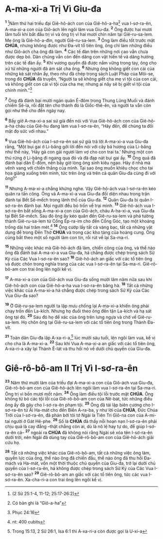# A-ma-xi-a Trị Vì Giu-đa
<sup><b>1</b></sup> [^1@-3d695ea2-bdc2-48f2-ac02-285e8c4ac4d8]Năm thứ hai triều đại Giê-hô-ách con của Giê-hô-a-ha[^1-3d695ea2-bdc2-48f2-ac02-285e8c4ac4d8] vua I-sơ-ra-ên, A-ma-xi-a con của Giô-ách lên ngôi làm vua Giu-đa. <sup><b>2</b></sup> Ông được hai mươi lăm tuổi khi bắt đầu trị vì và ông trị vì hai mươi chín năm tại Giê-ru-sa-lem. Mẹ ông là Giê-hô-a-đin, người Giê-ru-sa-lem. <sup><b>3</b></sup> Ông làm điều tốt trước mặt **CHÚA**, nhưng không được như Đa-vít tổ tiên ông, ông chỉ làm những điều như Giô-ách cha ông đã làm. <sup><b>4</b></sup> Các tế đàn trên những nơi cao vẫn chưa được dẹp bỏ. Dân chúng vẫn còn đến dâng con vật hiến tế và dâng hương trên các tế đàn ấy. <sup><b>5</b></sup> Khi vương quyền đã được nắm vững trong tay, ông cho xử tử những người đã ám sát cha ông. <sup><b>6</b></sup> Nhưng ông không giết con cái của những kẻ sát nhân ấy, theo như đã chép trong sách Luật Pháp của Môi-se, trong đó **CHÚA** đã truyền, “Người ta sẽ không giết cha mẹ vì tội của con cái, và không giết con cái vì tội của cha mẹ; nhưng ai nấy sẽ bị giết vì tội của chính mình.”[^2-3d695ea2-bdc2-48f2-ac02-285e8c4ac4d8]

<sup><b>7</b></sup> Ông đã đánh bại mười ngàn quân Ê-đôm trong Thung Lũng Muối và đánh chiếm Sê-la, rồi đặt tên cho thành đó là Giốc-thê-ên, và người ta vẫn còn gọi như thế cho đến ngày nay.

<sup><b>8</b></sup> Bấy giờ A-ma-xi-a sai sứ giả đến nói với Vua Giê-hô-ách con của Giê-hô-a-ha cháu của Giê-hu đang làm vua I-sơ-ra-ên, “Hãy đến, để chúng ta đối mặt đọ sức với nhau.”

<sup><b>9</b></sup> Vua Giê-hô-ách của I-sơ-ra-ên sai sứ giả trả lời A-ma-xi-a vua Giu-đa rằng, “Một bụi gai ở Li-băng gởi lời đến nói với cây bá hương của Li-băng như thế này, ‘Hãy gả con gái ngươi làm vợ cho con trai ta.’ Nhưng một con thú rừng ở Li-băng đi ngang qua đó và đã đạp nát bụi gai ấy. <sup><b>10</b></sup> Ông quả đã đánh bại dân Ê-đôm, nên bây giờ lòng ông sinh kiêu ngạo. Hãy ở nhà mà vênh vang với chiến thắng của mình. Tại sao ông muốn khiêu chọc cho tai họa giáng xuống trên mình, tức trên ông và trên cả quân Giu-đa cùng đi với ông?”

<sup><b>11</b></sup> Nhưng A-ma-xi-a chẳng khứng nghe. Vậy Giê-hô-ách vua I-sơ-ra-ên kéo quân ra tấn công. Ông và A-ma-xi-a vua Giu-đa đối diện nhau trong trận đánh tại Bết Sê-mếch trong lãnh thổ của Giu-đa. <sup><b>12</b></sup> Quân Giu-đa bị quân I-sơ-ra-ên đánh bại. Mọi người đều bỏ trốn về trại mình. <sup><b>13</b></sup> Giê-hô-ách vua I-sơ-ra-ên bắt sống A-ma-xi-a con của Giô-ách, cháu A-ha-xi-a, vua Giu-đa tại Bết Sê-mếch. Sau đó ông ấy kéo quân đến Giê-ru-sa-lem và phá tường thành Giê-ru-sa-lem từ Cổng Ép-ra-im cho đến Cổng Góc, tạo một khoảng trống dài hai trăm mét.[^3-3d695ea2-bdc2-48f2-ac02-285e8c4ac4d8] <sup><b>14</b></sup> Ông cướp lấy tất cả vàng bạc, tất cả những vật dụng để trong Đền Thờ **CHÚA** và trong các kho tàng của hoàng cung. Ông cũng bắt theo một số người làm con tin, rồi rút về lại Sa-ma-ri.

<sup><b>15</b></sup> Những việc khác mà Giê-hô-ách đã làm, chiến công của ông, và thể nào ông đã đánh bại A-ma-xi-a vua Giu-đa, há chẳng được chép trong sách Sử Ký của Các Vua I-sơ-ra-ên sao? <sup><b>16</b></sup> Giê-hô-ách an giấc với các tổ tiên ông và được chôn trong nghĩa trang của các vua I-sơ-ra-ên tại Sa-ma-ri. Giê-rô-bô-am con trai ông lên ngôi kế vị.

<sup><b>17</b></sup> A-ma-xi-a con của Giô-ách vua Giu-đa sống mười lăm năm nữa sau khi Giê-hô-ách con của Giê-hô-a-ha vua I-sơ-ra-ên băng hà. <sup><b>18</b></sup> Tất cả những việc khác của A-ma-xi-a há chẳng được chép trong sách Sử Ký của Các Vua Giu-đa sao?

<sup><b>19</b></sup> Ở Giê-ru-sa-lem người ta lập mưu chống lại A-ma-xi-a khiến ông phải chạy trốn đến La-kích. Nhưng họ đuổi theo ông đến tận La-kích và hạ sát ông tại đó. <sup><b>20</b></sup> Sau đó họ để xác của ông trên lưng ngựa và chở về Giê-ru-sa-lem. Họ chôn ông tại Giê-ru-sa-lem với các tổ tiên ông trong Thành Đa-vít.

<sup><b>21</b></sup> Toàn dân Giu-đa lập A-xa-ri-a,[^4-3d695ea2-bdc2-48f2-ac02-285e8c4ac4d8] lúc mười sáu tuổi, lên ngôi làm vua, kế vị cho cha là A-ma-xi-a. <sup><b>22</b></sup> Sau khi Vua A-ma-xi-a an giấc với các tổ tiên ông, A-xa-ri-a xây lại Thành Ê-lát và thu hồi nó về dưới chủ quyền của Giu-đa.

# Giê-rô-bô-am II Trị Vì I-sơ-ra-ên
<sup><b>23</b></sup> Năm thứ mười lăm của triều đại A-ma-xi-a con của Giô-ách vua Giu-đa, Giê-rô-bô-am con của Giê-hô-ách lên ngôi làm vua I-sơ-ra-ên tại Sa-ma-ri. Ông trị vì bốn mươi mốt năm. <sup><b>24</b></sup> Ông làm điều tội lỗi trước mặt **CHÚA**. Ông không từ bỏ các tội lỗi của Giê-rô-bô-am con của Nê-bát, tức những điều ông ấy đã gây cho I-sơ-ra-ên phạm tội. <sup><b>25</b></sup> Ông đã tái lập biên cương cho I-sơ-ra-ên từ Ải Ha-mát cho đến Biển A-ra-ba, y như lời của **CHÚA**, Đức Chúa Trời của I-sơ-ra-ên, đã phán bởi tôi tớ Ngài là Tiên Tri Giô-na con của A-mi-tai người ở Gát Hê-phe. <sup><b>26</b></sup> Số là **CHÚA** đã thấy nỗi hoạn nạn I-sơ-ra-ên phải chịu quả là cay đắng –thật chẳng còn ai, dù là nô lệ hay tự do, để giúp I-sơ-ra-ên cả– <sup><b>27</b></sup> ngoài ra **CHÚA** đã không nói rằng Ngài sẽ xóa tên I-sơ-ra-ên dưới trời, nên Ngài đã dùng tay của Giê-rô-bô-am con của Giê-hô-ách giải cứu họ.

<sup><b>28</b></sup> Tất cả những việc khác của Giê-rô-bô-am, tất cả những việc ông làm, quyền lực của ông, thể nào ông đã chiến đấu, thể nào ông đã thu hồi Đa-mách và Ha-mát, vốn một thời thuộc chủ quyền của Giu-đa, trở lại dưới chủ quyền của I-sơ-ra-ên, há không được chép trong sách Sử Ký của Các Vua I-sơ-ra-ên sao? <sup><b>29</b></sup> Giê-rô-bô-am an giấc với các tổ tiên ông, tức các vua I-sơ-ra-ên. Xa-cha-ri-a con trai ông lên ngôi kế vị.

[^1-3d695ea2-bdc2-48f2-ac02-285e8c4ac4d8]: Có bản ghi là “Giô-a-ha”
[^2-3d695ea2-bdc2-48f2-ac02-285e8c4ac4d8]: Phục 24:16
[^3-3d695ea2-bdc2-48f2-ac02-285e8c4ac4d8]: nt: 400 cubits
[^4-3d695ea2-bdc2-48f2-ac02-285e8c4ac4d8]: Trong 15:13, 2 Sử 26:1, Isa 6:1 thì A-xa-ri-a còn được gọi là U-xi-a
[^1@-3d695ea2-bdc2-48f2-ac02-285e8c4ac4d8]: (2 Sử 25:1-4, 11-12; 25:17-26:2)
